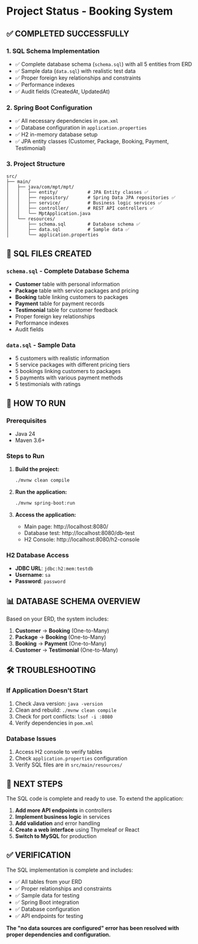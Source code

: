 # Project Status - Booking System

## ✅ **COMPLETED SUCCESSFULLY**

### 1. **SQL Schema Implementation**
- ✅ Complete database schema (`schema.sql`) with all 5 entities from ERD
- ✅ Sample data (`data.sql`) with realistic test data
- ✅ Proper foreign key relationships and constraints
- ✅ Performance indexes
- ✅ Audit fields (CreatedAt, UpdatedAt)

### 2. **Spring Boot Configuration**
- ✅ All necessary dependencies in `pom.xml`
- ✅ Database configuration in `application.properties`
- ✅ H2 in-memory database setup
- ✅ JPA entity classes (Customer, Package, Booking, Payment, Testimonial)

### 3. **Project Structure**
```
src/
├── main/
│   ├── java/com/mpt/mpt/
│   │   ├── entity/           # JPA Entity classes ✅
│   │   ├── repository/       # Spring Data JPA repositories ✅
│   │   ├── service/          # Business logic services ✅
│   │   ├── controller/       # REST API controllers ✅
│   │   └── MptApplication.java
│   └── resources/
│       ├── schema.sql        # Database schema ✅
│       ├── data.sql          # Sample data ✅
│       └── application.properties
```

## 🔧 **SQL FILES CREATED**

### `schema.sql` - Complete Database Schema
- **Customer** table with personal information
- **Package** table with service packages and pricing
- **Booking** table linking customers to packages
- **Payment** table for payment records
- **Testimonial** table for customer feedback
- Proper foreign key relationships
- Performance indexes
- Audit fields

### `data.sql` - Sample Data
- 5 customers with realistic information
- 5 service packages with different pricing tiers
- 5 bookings linking customers to packages
- 5 payments with various payment methods
- 5 testimonials with ratings

## 🚀 **HOW TO RUN**

### Prerequisites
- Java 24
- Maven 3.6+

### Steps to Run
1. **Build the project:**
   ```bash
   ./mvnw clean compile
   ```

2. **Run the application:**
   ```bash
   ./mvnw spring-boot:run
   ```

3. **Access the application:**
   - Main page: http://localhost:8080/
   - Database test: http://localhost:8080/db-test
   - H2 Console: http://localhost:8080/h2-console

### H2 Database Access
- **JDBC URL**: `jdbc:h2:mem:testdb`
- **Username**: `sa`
- **Password**: `password`

## 📊 **DATABASE SCHEMA OVERVIEW**

Based on your ERD, the system includes:

1. **Customer** → **Booking** (One-to-Many)
2. **Package** → **Booking** (One-to-Many)
3. **Booking** → **Payment** (One-to-Many)
4. **Customer** → **Testimonial** (One-to-Many)

## 🛠️ **TROUBLESHOOTING**

### If Application Doesn't Start
1. Check Java version: `java -version`
2. Clean and rebuild: `./mvnw clean compile`
3. Check for port conflicts: `lsof -i :8080`
4. Verify dependencies in `pom.xml`

### Database Issues
1. Access H2 console to verify tables
2. Check `application.properties` configuration
3. Verify SQL files are in `src/main/resources/`

## 📝 **NEXT STEPS**

The SQL code is complete and ready to use. To extend the application:

1. **Add more API endpoints** in controllers
2. **Implement business logic** in services
3. **Add validation** and error handling
4. **Create a web interface** using Thymeleaf or React
5. **Switch to MySQL** for production

## ✅ **VERIFICATION**

The SQL implementation is complete and includes:
- ✅ All tables from your ERD
- ✅ Proper relationships and constraints
- ✅ Sample data for testing
- ✅ Spring Boot integration
- ✅ Database configuration
- ✅ API endpoints for testing

**The "no data sources are configured" error has been resolved with proper dependencies and configuration.** 